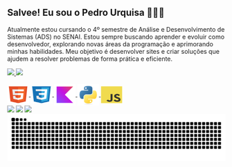 ## Salvee! Eu sou o Pedro Urquisa 👨🏽‍💻

Atualmente estou cursando o 4º semestre de Análise e Desenvolvimento de Sistemas (ADS) no SENAI. Estou sempre buscando aprender e evoluir como desenvolvedor, explorando novas áreas da programação e aprimorando minhas habilidades. Meu objetivo é desenvolver sites e criar soluções que ajudem a resolver problemas de forma prática e eficiente.
  <div>
    <a href="https://github.com/pedrourquisa008">
      <img height="180em" src="https://github-readme-stats.vercel.app/api?username=pedrourquisa008&show_icons=true&theme=dracula&include_all_commits=true&count_private=true"/>
      <img height="180em" src="https://github-readme-stats.vercel.app/api/top-langs/?username=pedrourquisa008&layout=compact&langs_count=16&theme=dracula"/>
  </div>

<div style="display: inline_block"><br>
  <img align="center" alt="Pepe-HTML" height="40" width="50" src="https://raw.githubusercontent.com/devicons/devicon/master/icons/html5/html5-original.svg">
  <img align="center" alt="Pepe-CSS" height="40" width="50" src="https://raw.githubusercontent.com/devicons/devicon/master/icons/css3/css3-original.svg">
  <img align="center" alt="Pepe-Kotlin" height="50" width="50" src="https://raw.githubusercontent.com/devicons/devicon/master/icons/kotlin/kotlin-original.svg">
  <img align="center" alt="Pepe-Python" height="50" width="50" src="https://raw.githubusercontent.com/devicons/devicon/master/icons/python/python-original.svg" />
  <img align="center" alt="Pepe-" height="40" width="50" src="https://raw.githubusercontent.com/devicons/devicon/master/icons/javascript/javascript-original.svg" />
  </div>
  
  <div> 
  <a href="https://instagram.com/urquisa.08" target="_blank"><img src="https://img.shields.io/badge/-Instagram-%23E4405F?style=for-the-badge&logo=instagram&logoColor=white" target="_blank"></a>
  <a href = "mailto:pedrourquisarocha@gmail.com"><img src="https://img.shields.io/badge/-Gmail-%23333?style=for-the-badge&logo=gmail&logoColor=white" target="_blank"></a>
  <a href="https://www.linkedin.com/in/pedrourquisa/" target="_blank"><img src="https://img.shields.io/badge/-LinkedIn-%230077B5?style=for-the-badge&logo=linkedin&logoColor=white" target="_blank"></a> 
  
</div>

<picture align="center">
  <source media="(prefers-color-scheme: dark)" srcset="https://raw.githubusercontent.com/pedrourquisa008/pedrourquisa008/output/github-contribution-grid-snake-dark.svg">
  <source media="(prefers-color-scheme: light)" srcset="https://raw.githubusercontent.com/pedrourquisa008/pedrourquisa008/output/github-contribution-grid-snake-dark.svg">
  <img align="center" alt="github contribution grid snake animation" src="https://raw.githubusercontent.com/pedrourquisa008/pedrourquisa008/output/github-contribution-grid-snake.svg">
</picture>


          
  
